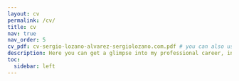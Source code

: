 ```yaml
---
layout: cv
permalink: /cv/
title: cv
nav: true
nav_order: 5
cv_pdf: cv-sergio-lozano-alvarez-sergiolozano.com.pdf # you can also use external links here
description: Here you can get a glimpse into my professional career, including a summary my skills, experience, and interests.
toc:
  sidebar: left
---
```

